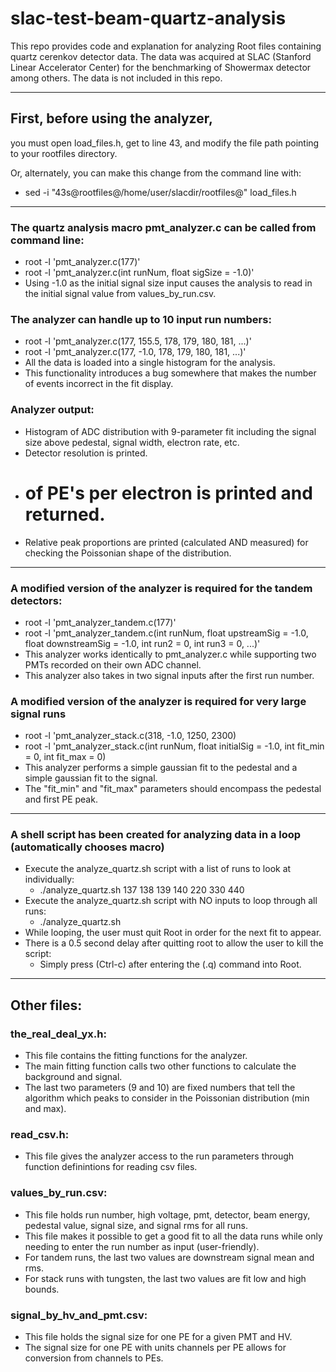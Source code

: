 # slac-test-beam-quartz-analysis

This repo provides code and explanation for analyzing Root files containing quartz cerenkov detector data. The data was acquired at SLAC (Stanford Linear Accelerator Center) for the benchmarking of Showermax detector among others. The data is not included in this repo.

---------------------------------------------------------------------------

## First, before using the analyzer, 
you must open load_files.h, get to 
line 43, and modify the file path pointing to your rootfiles directory.

Or, alternately, you can make this change from the command line with:
 -  sed -i "43s@rootfiles@/home/user/slacdir/rootfiles@" load_files.h

---------------------------------------------------------------------------

### The quartz analysis macro pmt_analyzer.c can be called from command line:
 - root -l 'pmt_analyzer.c(177)'
 - root -l 'pmt_analyzer.c(int runNum, float sigSize = -1.0)'
 - Using -1.0 as the initial signal size input causes the analysis
   to read in the initial signal value from values_by_run.csv.

### The analyzer can handle up to 10 input run numbers:
 - root -l 'pmt_analyzer.c(177, 155.5, 178, 179, 180, 181, ...)'
 - root -l 'pmt_analyzer.c(177, -1.0, 178, 179, 180, 181, ...)'
 - All the data is loaded into a single histogram for the analysis.
 - This functionality introduces a bug somewhere that makes the number
   of events incorrect in the fit display.

### Analyzer output: 
 - Histogram of ADC distribution with 9-parameter fit including 
   the signal size above pedestal, signal width, electron rate, etc.
 - Detector resolution is printed.
 - # of PE's per electron is printed and returned.
 - Relative peak proportions are printed (calculated AND measured)
   for checking the Poissonian shape of the distribution.

--------------------------------------------------------------------------

### A modified version of the analyzer is required for the tandem detectors:
 - root -l 'pmt_analyzer_tandem.c(177)'
 - root -l 'pmt_analyzer_tandem.c(int runNum, float upstreamSig = -1.0, float downstreamSig = -1.0, int run2 = 0, int run3 = 0, ...)'
 - This analyzer works identically to pmt_analyzer.c while supporting
   two PMTs recorded on their own ADC channel. 
 - This analyzer also takes in two signal inputs after the first run number.

### A modified version of the analyzer is required for very large signal runs
 - root -l 'pmt_analyzer_stack.c(318, -1.0, 1250, 2300)
 - root -l 'pmt_analyzer_stack.c(int runNum, float initialSig = -1.0, int fit_min = 0, int fit_max = 0)
 - This analyzer performs a simple gaussian fit to the pedestal and a simple gaussian fit 
   to the signal. 
 - The "fit_min" and "fit_max" parameters should encompass the pedestal and first PE peak.

--------------------------------------------------------------------------

### A shell script has been created for analyzing data in a loop (automatically chooses macro)
 - Execute the analyze_quartz.sh script with a list of runs to look at individually:
    * ./analyze_quartz.sh 137 138 139 140 220 330 440 
 - Execute the analyze_quartz.sh script with NO inputs to loop through all runs:
    * ./analyze_quartz.sh
 - While looping, the user must quit Root in order for the next fit to appear.
 - There is a 0.5 second delay after quitting root to allow the user to kill the script:
    * Simply press (Ctrl-c) after entering the (.q) command into Root.

--------------------------------------------------------------------------

## Other files:

### the_real_deal_yx.h:  
 - This file contains the fitting functions for the analyzer.
 - The main fitting function calls two other functions to calculate
   the background and signal.
 - The last two parameters (9 and 10) are fixed numbers that tell the 
   algorithm which peaks to consider in the Poissonian distribution 
   (min and max).

### read_csv.h: 
 - This file gives the analyzer access to the run parameters
   through function definintions for reading csv files.

### values_by_run.csv:
 - This file holds run number, high voltage, pmt,
   detector, beam energy, pedestal value, signal size,
   and signal rms for all runs.
 - This file makes it possible to get a good fit to all the data runs
   while only needing to enter the run number as input (user-friendly).
 - For tandem runs, the last two values are downstream signal mean and rms.
 - For stack runs with tungsten, the last two values are fit low and high bounds.

### signal_by_hv_and_pmt.csv:
 - This file holds the signal size for one PE
   for a given PMT and HV.
 - The signal size for one PE with units channels per PE 
   allows for conversion from channels to PEs.
